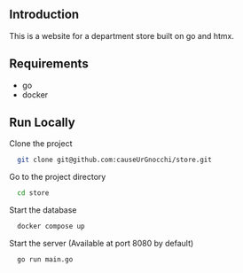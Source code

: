 ## Introduction

This is a website for a department store built on go and htmx.

## Requirements

- go
- docker

## Run Locally

Clone the project

```bash
  git clone git@github.com:causeUrGnocchi/store.git
```

Go to the project directory

```bash
  cd store
```

Start the database

```bash
  docker compose up
```

Start the server (Available at port 8080 by default)

```bash
  go run main.go
```
